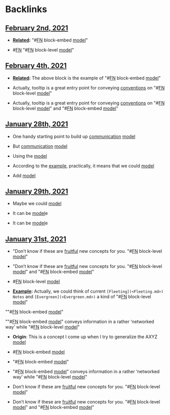 
# Backlinks
## [February 2nd, 2021](<February 2nd, 2021.md>)
- **[Related](<Related.md>):** "#[FN](<FN.md>) block-embed [model](<model.md>)"

- #[FN](<FN.md>) "#[FN](<FN.md>) block-level [model](<model.md>)"

## [February 4th, 2021](<February 4th, 2021.md>)
- **[Related](<Related.md>):** The above block is the example of "#[FN](<FN.md>) block-embed [model](<model.md>)"

- Actually, tooltip is a great entry point for conveying [conventions](<conventions.md>) on "#[FN](<FN.md>) block-level [model](<model.md>)"

- Actually, tooltip is a great entry point for conveying [conventions](<conventions.md>) on "#[FN](<FN.md>) block-level [model](<model.md>)" and "#[FN](<FN.md>) block-embed [model](<model.md>)"

## [January 28th, 2021](<January 28th, 2021.md>)
- One handy starting point to build up [communication](<communication.md>) [model](<model.md>)

- But [communication](<communication.md>) [model](<model.md>)

- Using the [model](<model.md>)

- According to the [example](((yOi9SxfEw))), practically, it means that we could [model](<model.md>)

- Add [model](<model.md>)

## [January 29th, 2021](<January 29th, 2021.md>)
- Maybe we could [model](<model.md>)

- It can be [model](<model.md>)e

- It can be [model](<model.md>)e

## [January 31st, 2021](<January 31st, 2021.md>)
- "Don’t know if these are [fruitful](<fruitful.md>) new concepts for you. "#[FN](<FN.md>) block-level [model](<model.md>)"

- "Don’t know if these are [fruitful](<fruitful.md>) new concepts for you. "#[FN](<FN.md>) block-level [model](<model.md>)" and "#[FN](<FN.md>) block-embed [model](<model.md>)"

- #[FN](<FN.md>) block-level [model](<model.md>)

- **[Example](<Example.md>):** Actually, we could think of current `[Fleeting](<Fleeting.md>) Notes` and `[Evergreen](<Evergreen.md>)` a kind of "#[FN](<FN.md>) block-level [model](<model.md>)"

""#[FN](<FN.md>) block-embed [model](<model.md>)"

""#[FN](<FN.md>) block-embed [model](<model.md>)" conveys information in a rather ‘networked way’ while "#[FN](<FN.md>) block-level [model](<model.md>)"

- **Origin**: This is a concept I come up when I try to generalize the AXYZ [model](<model.md>)

- #[FN](<FN.md>) block-embed [model](<model.md>)

- "#[FN](<FN.md>) block-embed [model](<model.md>)"

- "#[FN](<FN.md>) block-embed [model](<model.md>)" conveys information in a rather ‘networked way’ while "#[FN](<FN.md>) block-level [model](<model.md>)"

- Don’t know if these are [fruitful](<fruitful.md>) new concepts for you. "#[FN](<FN.md>) block-level [model](<model.md>)"

- Don’t know if these are [fruitful](<fruitful.md>) new concepts for you. "#[FN](<FN.md>) block-level [model](<model.md>)" and "#[FN](<FN.md>) block-embed [model](<model.md>)"

